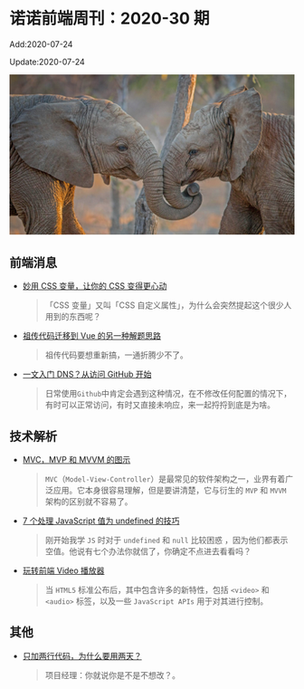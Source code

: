 <!--
 * @Description: 2020-30
 * @Author: zoeblow
 * @Email: wangfuyuan@nnuo.com
 * @Date: 2020-07-17 19:10:30
 * @LastEditors: zoeblow
 * @LastEditTime: 2020-07-24 16:40:40
 * @FilePath: \nuofe-weekly\2020\weekly-30.md
 -->

# 诺诺前端周刊：2020-30 期

Add:2020-07-24

Update:2020-07-24

![202030](../images/2020/202030.jpg)

## 前端消息

- [妙用 CSS 变量，让你的 CSS 变得更心动](https://mp.weixin.qq.com/s/whtfxJFea-mel00Cw3fZ5g)

  > 「CSS 变量」又叫「CSS 自定义属性」，为什么会突然提起这个很少人用到的东西呢？

- [祖传代码迁移到 Vue 的另一种解题思路](https://mp.weixin.qq.com/s/57i0V09yBr6FCWzducqDZg)

  > 祖传代码要想重新搞，一通折腾少不了。

- [一文入门 DNS？从访问 GitHub 开始](https://mp.weixin.qq.com/s/l8VqRmpRKqBS3Ry8uG3LJw)

  > 日常使用`Github`中肯定会遇到这种情况，在不修改任何配置的情况下，有时可以正常访问，有时又直接未响应，来一起捋捋到底是为啥。

## 技术解析

- [MVC，MVP 和 MVVM 的图示](http://www.ruanyifeng.com/blog/2015/02/mvcmvp_mvvm.html)

  > `MVC`（`Model-View-Controller`）是最常见的软件架构之一，业界有着广泛应用。它本身很容易理解，但是要讲清楚，它与衍生的 `MVP` 和 `MVVM` 架构的区别就不容易了。

- [7 个处理 JavaScript 值为 undefined 的技巧](https://mp.weixin.qq.com/s/ki7_Otuu0iZOIY1d93tKPA)

  > 刚开始我学 `JS` 时对于 `undefined` 和 `null` 比较困惑 ，因为他们都表示空值。他说有七个办法你就信了，你确定不点进去看看吗？

- [玩转前端 Video 播放器](https://mp.weixin.qq.com/s/tgiHiint3iTfPnr318kuFg)

  > 当 `HTML5` 标准公布后，其中包含许多的新特性，包括 `<video>` 和 `<audio>` 标签，以及一些 `JavaScript APIs` 用于对其进行控制。

<!-- ## 业界新闻

- [BootStrap 5.0 将放弃支持 IE](https://mp.weixin.qq.com/s/r8DVkzl7gfFm2YSmGHC4-g)

  > 最近，BootStrap 团队成员 XhmikosR 在 GitHub 上透露，BS 5 将放弃支持 IE 浏览器。 -->

## 其他

- [只加两行代码，为什么要用两天？](https://mp.weixin.qq.com/s/leOP7nedXmzVmrjCLjp9Zw)

  > 项目经理：你就说你是不是不想改？。
